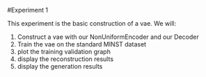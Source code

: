#Experiment 1

This experiment is the basic construction of a vae. We will:
1. Construct a vae with our NonUniformEncoder and our Decoder
2. Train the vae on the standard MINST dataset
3. plot the training validation graph
4. display the reconstruction results
5. display the generation results
